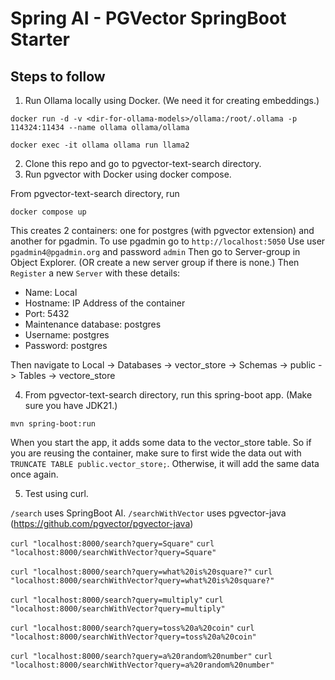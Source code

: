 # Spring AI - PGVector SpringBoot Starter

## Steps to follow
1. Run Ollama locally using Docker. (We need it for creating embeddings.)

`docker run -d -v <dir-for-ollama-models>/ollama:/root/.ollama -p 114324:11434 --name ollama ollama/ollama`

`docker exec -it ollama ollama run llama2`

2. Clone this repo and go to pgvector-text-search directory.
3. Run pgvector with Docker using docker compose.
   
From pgvector-text-search directory, run

`docker compose up`

This creates 2 containers: one for postgres (with pgvector extension) and another for pgadmin.
To use pgadmin go to `http://localhost:5050`
Use user `pgadmin4@pgadmin.org` and password `admin`
Then go to Server-group in Object Explorer. (OR create a new server group if there is none.)
Then `Register` a new `Server` with these details:
- Name: Local
- Hostname: IP Address of the container
- Port: 5432
- Maintenance database: postgres
- Username: postgres
- Password: postgres

Then navigate to Local -> Databases -> vector_store -> Schemas -> public -> Tables -> vectore_store

4. From pgvector-text-search directory, run this spring-boot app. (Make sure you have JDK21.)

`mvn spring-boot:run`

When you start the app, it adds some data to the vector_store table. So if you are reusing the container, make sure to first wide the data out with `TRUNCATE TABLE public.vector_store;`. Otherwise, it will add the same data once again.

5. Test using curl.

`/search` uses SpringBoot AI.
`/searchWithVector` uses pgvector-java (https://github.com/pgvector/pgvector-java)

`curl "localhost:8000/search?query=Square"`
`curl "localhost:8000/searchWithVector?query=Square"`

`curl "localhost:8000/search?query=what%20is%20square?"`
`curl "localhost:8000/searchWithVector?query=what%20is%20square?"`

`curl "localhost:8000/search?query=multiply"`
`curl "localhost:8000/searchWithVector?query=multiply"`

`curl "localhost:8000/search?query=toss%20a%20coin"`
`curl "localhost:8000/searchWithVector?query=toss%20a%20coin"`

`curl "localhost:8000/search?query=a%20random%20number"`
`curl "localhost:8000/searchWithVector?query=a%20random%20number"`
